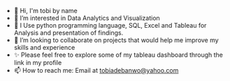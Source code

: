 - 👋 Hi, I'm tobi by name
- 👀 I’m interested in Data Analytics and Visualization
- 🌱 I Use python programming language, SQL, Excel and Tableau for Analysis and presentation of findings.
- 💞️ I’m looking to collaborate on projects that would help me improve my skills and experience
- ✨ Please feel free to explore some of my tableau dashboard through the link in my profile
- 📫 How to reach me: Email at tobiadebanwo@yahoo.com

<!---
dataview-withtobi/dataview-withtobi is a ✨ special ✨ repository because its `README.md` (this file) appears on your GitHub profile.
You can click the Preview link to take a look at your changes.
--->
